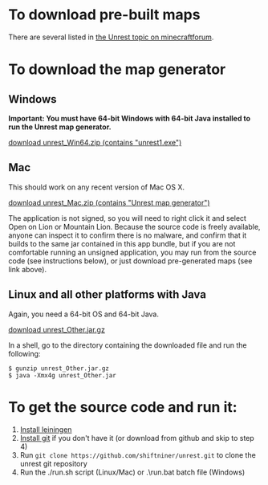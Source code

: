 # To download pre-built maps

There are several listed in [the Unrest topic on
minecraftforum](http://).


# To download the map generator

## Windows

**Important: You must have 64-bit Windows with 64-bit Java installed
to run the Unrest map generator.**

[download unrest_Win64.zip (contains "unrest1.exe")](http://)


## Mac

This should work on any recent version of Mac OS X.

[download unrest_Mac.zip (contains "Unrest map generator")](http://)

The application is not signed, so you will need to right click it and
select Open on Lion or Mountain Lion.  Because the source code is
freely available, anyone can inspect it to confirm there is no
malware, and confirm that it builds to the same jar contained in this
app bundle, but if you are not comfortable running an unsigned
application, you may run from the source code (see instructions
below), or just download pre-generated maps (see link above).


## Linux and all other platforms with Java

Again, you need a 64-bit OS and 64-bit Java.

[download unrest_Other.jar.gz](http://)

In a shell, go to the directory containing the downloaded file and run
the following:

    $ gunzip unrest_Other.jar.gz
    $ java -Xmx4g unrest_Other.jar

# To get the source code and run it:

1. [Install leiningen](http://leiningen.org/)
2. [Install git](http://git-scm.com/) if you don't have it (or
   download from github and skip to step 4)
3. Run `git clone https://github.com/shiftniner/unrest.git` to clone
   the unrest git repository
4. Run the ./run.sh script (Linux/Mac) or .\run.bat batch file
   (Windows)

